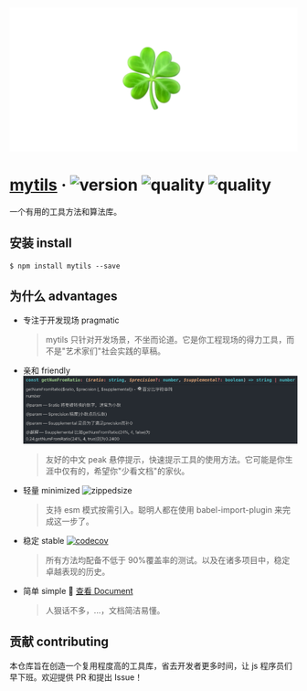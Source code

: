 ![Image text](https://raw.githubusercontent.com/milobluebell/imgs-repo/master/WX20200322-010957%402x.png)

# [mytils](https://milobluebell.github.io/mytils/#/) &middot; <img alt="version" src="https://img.shields.io/npm/v/mytils?color=42b983"> <img alt="quality" src="https://img.shields.io/codacy/grade/29c42e17c0b341099cbc3d552ff6bff6?color=%2342b983"> <img alt="quality" src="https://codecov.io/gh/milobluebell/mytils/branch/master/graph/badge.svg">

一个有用的工具方法和算法库。

## 安装 install

```
$ npm install mytils --save
```

## 为什么 advantages

- 专注于开发现场 pragmatic

  > mytils 只针对开发场景，不坐而论道。它是你工程现场的得力工具，而不是"艺术家们"社会实践的草稿。

- 亲和 friendly <img alt="zippedsize" src="https://raw.githubusercontent.com/milobluebell/imgs-repo/master/adv1.png">

  > 友好的中文 peak 悬停提示，快速提示工具的使用方法。它可能是你生涯中仅有的，希望你"少看文档"的家伙。

- 轻量 minimized <img alt="zippedsize" src="https://img.shields.io/bundlephobia/minzip/mytils?color=%2342b983">

  > 支持 esm 模式按需引入。聪明人都在使用 babel-import-plugin 来完成这一步了。

- 稳定 stable [![codecov](https://codecov.io/gh/milobluebell/mytils/branch/master/graph/badge.svg)](https://codecov.io/gh/milobluebell/mytils)

  > 所有方法均配备不低于 90%覆盖率的测试。以及在诸多项目中，稳定卓越表现的历史。

- 简单 simple 👀 [查看 Document](https:///mytils.site)

  > 人狠话不多，...，文档简洁易懂。

## 贡献 contributing

本仓库旨在创造一个复用程度高的工具库，省去开发者更多时间，让 js 程序员们早下班。欢迎提供 PR 和提出 Issue！
